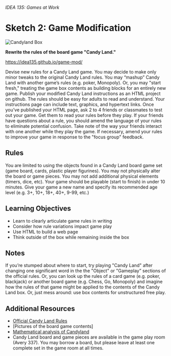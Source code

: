 *IDEA 135: Games at Work*
# Sketch 2:  Game Modification

![Candyland Box](images/boxthumb.png)

**Rewrite the rules of the board game "Candy Land."**

<https://idea135.github.io/game-mod/>

Devise new rules for a Candy Land game. You may decide to make only minor tweaks to the original Candy Land rules. You may “mashup” Candy Land with another game’s rules (e.g. poker, Monopoly). Or, you may "start fresh," treating the 
game box contents as building blocks for an entirely new game.  Publish your modified Candy Land instructions as an HTML project on github. The rules should be easy for adults to read and understand. Your instructions page can include 
text, graphics, and hypertext links.  Once you’ve published your HTML page, ask 2 to 4 friends or classmates to test out your game. Get them to read your rules before they play. If your friends have questions about a rule, you should amend the language of your rules to eliminate potential confusion. 
Take note of the way your friends interact with one another while they play the game. If necessary, amend your rules to improve your game in response to the "focus group" feedback.

## Rules

You are limited to using the objects found in a Candy Land board game set (game board, cards, plastic player figurines). You may not physically alter the board or game pieces. You may not add additional physical elements (timers, dice, etc). 
Your game should be playable (start to finish) in under 10 minutes.
Give your game a new name and specify its recommended age level (e.g. 3+, 10+, 18+, 40+, 9-99, etc.)

## Learning Objectives
- Learn to clearly articulate game rules in writing 
- Consider how rule variations impact game play
- Use HTML to build a web page
- Think outside of the box while remaining inside the box

## Notes
If you’re stumped about where to start, try playing "Candy Land" after changing one significant word in the the "Object" or "Gameplay” sections of the official rules. 
Or, you can look up the rules of a card game (e.g. poker, blackjack) or another board game (e.g. Chess, Go, Monopoly) and imagine how the rules of that game might be applied to the contents of the Candy Land box. Or, just mess around: use box contents for unstructured free play.

## Additional Resources
- [Official Candy Land Rules](http://www.hasbro.com/common/instruct/Candy_Land__(2004).pdf)
- [Pictures of the board game contents]
- [Mathematical analysis of Candyland](http://datagenetics.com/blog/december12011/index.html)
- Candy Land board and game pieces are available in the game play room (Avery 337). You may borrow  a board, but please leave at least one complete set in the game room at all times.
